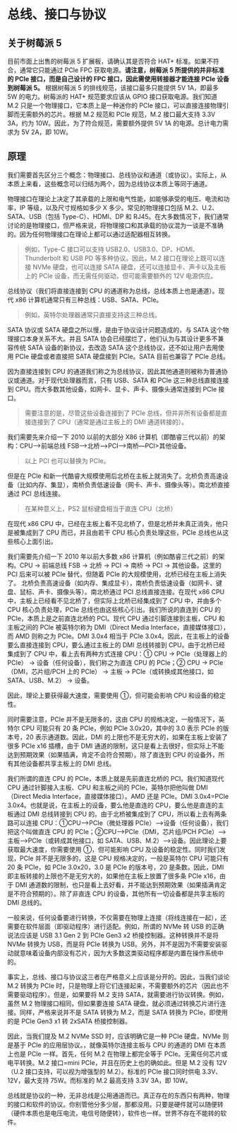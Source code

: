 # 总线、接口与协议

## 关于树莓派 5

目前市面上出售的树莓派 5 扩展板，请确认其是否符合 HAT+ 标准。如果不符合，通常它只能通过 PCIe FPC 获取电源。**请注意，树莓派 5 所提供的并非标准的 PCIe 接口，而是自己设计的 FPC 接口，因此需使用转接器才能连接 PCIe 设备到树莓派 5。** 根据树莓派 5 的排线规范，该接口最多只能提供 5V 1A，即最多 5W 的电力。树莓派的 HAT+ 规范要求应该从 GPIO 接口获取电源。我们知道 M.2 只是一个物理接口，它本质上是一种迷你的 PCIe 接口，可以直接连接物理引脚而无需额外的芯片。根据 M.2 规范和 PCIe 规范，M.2 接口最大支持 3.3V 3A，约为 10W。因此，为了符合规范，需要额外提供 5V 1A 的电源。总计电力需求为 5V 2A，即 10W。

## 原理

我们需要首先区分三个概念：物理接口、总线协议和通道（或协议）。实际上，从本质上来看，这些概念可以归结为两个，因为总线协议本质上等同于通道。

物理接口在理论上决定了其承载的上限和电气性能，如能够承受的电压、电流和功率，IP 等级，以及尺寸规格如多少 X 多少。常见的物理接口包括 M.2、U.2、SATA、USB（包括 Type-C）、HDMI、DP 和 RJ45。在大多数情况下，我们通常讨论的是物理接口，但严格来说，将物理接口和其承载的协议混为一谈是不准确的。因为任何物理接口在理论上都可以通过适配器相互转换。

>例如，Type-C 接口可以支持 USB2.0、USB3.0、DP、HDMI、Thunderbolt 和 USB PD 等多种协议。因此，M.2 接口在理论上既可以连接 NVMe 硬盘，也可以连接 SATA 硬盘，还可以连接显卡、声卡以及主板上的 PCIe 设备，而无需任何驱动，但可能需要额外的 12V 电源供应。

总线协议（我们将直接连接到 CPU 的通道称为总线，总线本质上也是通道）。现代 x86 计算机通常只有三种总线：USB、SATA、PCIe。

>例如，英特尔处理器通常只直接支持这三种总线。

SATA 协议或 SATA 硬盘之所以慢，是由于协议设计问题造成的，与 SATA 这个物理接口本身关系不大。并且 SATA 协会已经摆烂了，他们认为与其设计更多不兼容传统 SATA 设备的新协议，去改造 SATA 这个总线协议，还不如让用户去用使用 PCIe 硬盘或者直接把 SATA 硬盘接到 PCIe。SATA 目前也兼容了 PCIe 总线。

因为直接连接到 CPU 的通道我们称之为总线协议，因此其他通道则被称为普通协议或通道。对于现代处理器而言，只有 USB、SATA 和 PCIe 这三种总线直接连接到 CPU。而大多数其他设备，如网卡、显卡、声卡、摄像头通常连接到 PCIe 接口。

>需要注意的是，尽管这些设备连接到了 PCIe 总线，但并非所有设备都是直接连接到了 CPU（通常是通过主板上的 DMI 通道转接的）。

我们需要先来介绍一下 2010 以前的大部分 X86 计算机（即酷睿三代以前）的架构：CPU——>前端总线 FSB—>北桥—>PCI—>南桥—PCI>其他设备。

>以上 PCI 也可以替换为 PCIe。

但是在 PCIe 和新一代酷睿大规模使用后北桥在主板上就消失了。北桥负责高速设备（比如内存、集显），南桥负责低速设备（网卡、声卡、摄像头等）。南北桥直接通过 PCI 总线连接。

>在某种意义上，PS2 鼠标键盘相当于直连 CPU（北桥）


在现代 x86 CPU 中，已经在主板上看不见北桥了，但是北桥并未真正消失，他只是被集成到了 CPU 而已，并且由若干 CPU 核心负责处理这些，PCIe 总线也从这些核心上面引出。

我们需要先介绍一下 2010 年以前大多数 x86 计算机（例如酷睿三代之前）的架构。CPU -> 前端总线 FSB -> 北桥 -> PCI -> 南桥 -> PCI -> 其他设备。这里的 PCI 后来可以被 PCIe 替代，但随着 PCIe 的大规模使用，北桥已经在主板上消失了。 北桥负责高速设备（如内存、集成显卡），南桥负责低速设备（如网卡、键盘、鼠标、声卡、摄像头等）。南北桥通过 PCI 总线直接连接。在现代 x86 CPU 中，主板上已经看不见北桥了，但实际上北桥已经集成到了 CPU 中，并由多个 CPU 核心负责处理，PCIe 总线也由这些核心引出。我们所说的直连到 CPU 的 PCIe，本质上是之前直连北桥的 PCI。现代 CPU 通过引脚连接到主板，CPU 和主板之间的 PCIe 被英特尔称为 DMI（Direct Media Interface，直接媒体接口），而 AMD 则称之为 PCIe。DMI 3.0x4 相当于 PCIe 3.0x4。因此，在主板上的设备要么直接连接到 CPU，要么通过主板上的 DMI 总线转接到 CPU。由于北桥已经集成到了 CPU 中，看上去有两种方式连接 CPU：① CPU -> PCIe（处理器上的 PCIe） -> 设备（任何设备），我们称之为直连 CPU 的 PCIe；② CPU -> PCIe（DMI，芯片组/PCH 上的 PCIe） -> 主板 -> PCIe（或转换成其他接口，如 SATA、USB、M.2） -> 设备。

因此，理论上要获得最大速度，需要使用 ①，但可能会影响 CPU 和设备的稳定性。

同时需要注意，PCIe 并不是无限多的，这由 CPU 的规格决定，一般情况下，英特尔 CPU 可能只有 20 条 PCIe，例如 PCIe 3.0x20，其中的 3.0 表示 PCIe 的版本号，20 表示通道数。因此，DMI 的上限也不是无穷大的，如果在主板上安装了很多 PCIe x16 插槽，由于 DMI 通道的限制，这只是看上去很好，但实际上不能达到预期效果（如果插满，肯定不会符合预期）。除了直连到 CPU 的设备外，所有其他设备都共享主板上的 DMI 总线。

我们所谓的直连 CPU 的 PCIe，本质上就是先前直连北桥的 PCI。我们知道现代 CPU 通过针脚接入主板、CPU 和主板之间的 PCIe，英特尔把他叫做 DMI（Direct Media Interface，直接媒体接口）。AMD 还是 PCIe。DMI 3.0x4=PCIe 3.0x4。也就是说，在主板上的设备，要么他是直连的 CPU，要么他是直连的主板通过 DMI 总线转接到 CPU 的。由于北桥被集成到了 CPU，所以看上去有两条路可以连接 CPU：①CPU—>PCIe（微处理器 PCIe）——>设备（任何设备），我们把这个叫做直连 CPU 的 PCIe；②CPU——>PCIe（DMI，芯片组/PCH PCIe）——>主板——>PCIe（或转成其他接口，如 SATA、USB、M.2）——>设备。因此理论上要获取最大速度，你需要使用 ①，但可能影响 CPU 及设备的稳定性。同时我们发现，PCIe 并不是无限多的，这是 CPU 规格决定的，一般是英特尔 CPU 可能只有 20 条 PCIe，如 PCIe 3.0x20，3.0 是 PCIe 的版本号，20 是条数。因此，DMI 即主板转接的上限也不是无穷大的，如果他在主板上放置了很多条 PCIe x16，由于 DMI 通道数的限制，也只是看上去好看，并不能达到预期效果（如果插满肯定是不符合预期的）。除了非直连 CPU 的设备，其他所有一切设备都是共享主板的 DMI 总线的。

一般来说，任何设备要进行转换，不仅需要在物理上连接（将线连接在一起），还需要在软件层面（即驱动程序）进行适配。例如，所谓的 NVMe 转 USB 的正确说法应该是 USB 3.1 Gen 2 到 PCIe Gen3 x2 桥接控制器。这种转换并不是将 NVMe 转换为 USB，而是将 PCIe 转换为 USB。另外，并不是因为不需要安装驱动就意味着设备内部没有芯片，因为大多数这类驱动程序都是内置在操作系统中的。

事实上，总线、接口与协议这三者在严格意义上应该是分开的。因此，当我们谈论 M.2 转换为 PCIe 时，只是物理上将它们连接起来，不需要额外的芯片（因此也不需要驱动程序）。但是，如果要将 M.2 支持 SATA，就需要进行协议转换。例如，虽然 M.2 物理接口相同，但如果要连接 SATA 硬盘，就必须通过转换芯片进行连接。同样，严格来说并不是 SATA 转换为 M.2，而是 SATA 转换为 PCIe，即使用的是 PCIe Gen3 x1 转 2xSATA 桥接控制器。

因此，当我们提及 M.2 NVMe SSD 时，应该明确它是一种 PCIe 硬盘，NVMe 则是基于 PCIe 的应用层协议。，就像英特尔连接主板与 CPU 的通道的 DMI 在本质上也是 PCIe 一样。首先，任何 M.2 在物理上都完全等于 PCIe。无需任何芯片或电平转换。M.2 接口=mini PCIe，并且在历史上也的确如此。但是 M.2 没有 12V （U.2 接口支持，可以视为增强型的 M.2）。标准的 PCIe 接口同时供电 3.3V、12V，最大支持 75W。而标准的 M.2 最高支持 3.3V 3A，即 10W。

总线就是协议的一种，无非总线是公用通道而已。真正存在的东西只有两种，物理的接口和软件的协议。你别管他分多少层，那都没用。只要是硬件就可以随便转（硬件本质也是电压电流，电信号随便转），软件也一样。世界不存在不能转的软件。
